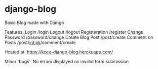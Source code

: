 # django-blog
Basic Blog made with Django

Features:
Login  /login
Logout /logout
Registeration /register
Change Password /password/change
Create Blog Post /post/create
Comment on Posts /post/<int:pk>/comment/create

Hosted at: https://kcee-django-blog.herokuapp.com/

Minor 'bugs':
No errors displayed on invalid form submission
